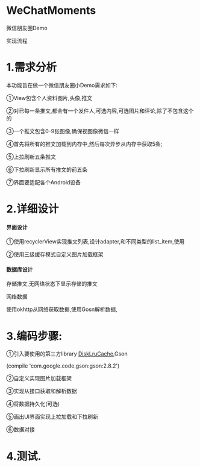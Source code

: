 # WeChatMoments
微信朋友圈Demo

实现流程

# 1.需求分析
  本功能旨在做一个微信朋友圈小Demo需求如下:
  
   ①View包含个人资料图片,头像,推文
   
   ②对已每一条推文,都会有一个发件人,可选内容,可选图片和评论,除了不包含这个的
   
   ③一个推文包含0-9张图像,确保视图像微信一样
   
   ④首先将所有的推文加载到内存中,然后每次异步从内存中获取5条;
   
   ⑤上拉刷新五条推文
   
   ⑥下拉刷新显示所有推文的前五条
   
   ⑦界面要适配各个Android设备
   
# 2.详细设计
  #### 界面设计
  
  ①使用recyclerView实现推文列表,设计adapter,和不同类型的list_item,使用
  
  ②使用三级缓存模式自定义图片加载框架
  
  #### 数据库设计
  存储推文,无网络状态下显示存储的推文
  
  网络数据
  
  使用okhttp从网络获取数据,使用Gosn解析数据,
  
# 3.编码步骤:

  ①引入要使用的第三方library  [DiskLruCache](https://github.com/JakeWharton/DiskLruCache),Gson
  
  (compile 'com.google.code.gson:gson:2.8.2')
  
  ②自定义实现图片加载框架
  
  ③实现从接口获取和解析数据
  
  ④将数据持久化(可选)
  
  ⑤画出UI界面实现上拉加载和下拉刷新
  
  ⑥数据对接
  
# 4.测试.
  
